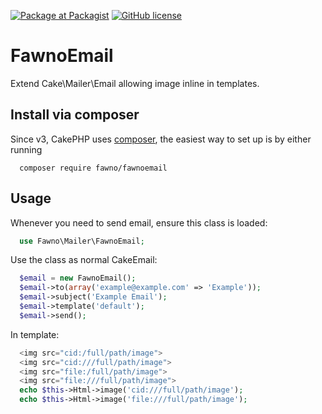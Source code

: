 [![Package at Packagist](https://img.shields.io/packagist/v/fawno/FawnoEmail.svg?style=plastic)](https://packagist.org/packages/fawno/fawnoemail)
[![GitHub license](https://img.shields.io/badge/license-MIT-blue.svg?style=plastic)](https://raw.githubusercontent.com/fawno/FawnoEmail/CakePHP-3/LICENSE)

# FawnoEmail

Extend Cake\Mailer\Email allowing image inline in templates.


Install via composer
--------------------

Since v3, CakePHP uses [composer](http://getcomposer.org), the easiest way to set up is by either running
```
  composer require fawno/fawnoemail
```

Usage
-----
Whenever you need to send email, ensure this class is loaded:
```php
  use Fawno\Mailer\FawnoEmail;
```
Use the class as normal CakeEmail:
```php
  $email = new FawnoEmail();
  $email->to(array('example@example.com' => 'Example'));
  $email->subject('Example Email');
  $email->template('default');
  $email->send();
```

In template:
```php
  <img src="cid:/full/path/image">
  <img src="cid:///full/path/image">
  <img src="file:/full/path/image">
  <img src="file:///full/path/image">
  echo $this->Html->image('cid:///full/path/image');
  echo $this->Html->image('file:///full/path/image');
```
